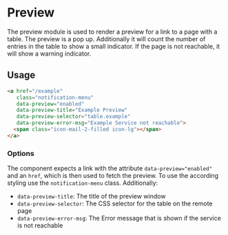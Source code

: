 # Preview

The preview module is used to render a preview for a link to a page with a table. The preview is a pop up. Additionally it will count the number of entries in the table to show a small indicator. If the page is not reachable, it will show a warning indicator.

## Usage

```html
<a href="/example"
   class="notification-menu"
   data-preview="enabled"
   data-preview-title="Example Preview"
   data-preview-selector="table.example"
   data-preview-error-msg="Example Service not reachable">
  <span class="icon-mail-2-filled icon-lg"></span>
</a>
```

### Options

The component expects a link with the attribute `data-preview="enabled"` and an `href`, which is then used to fetch the preview. To use the according styling use the `notification-menu` class. Additionally:

* `data-preview-title`: The title of the preview window
* `data-preview-selector`: The CSS selector for the table on the remote page
* `data-preview-error-msg`: The Error message that is shown if the service is not reachable
